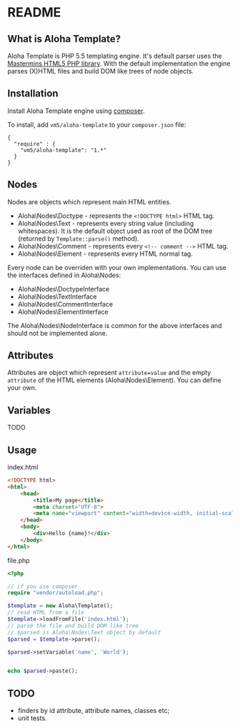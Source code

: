 README
======

What is Aloha Template?
-----------------------

Aloha Template is PHP 5.5 templating engine. It's default parser uses the
[Mastermins HTML5 PHP library](https://github.com/Masterminds/html5-php). With the default implementation the engine parses
(X)HTML files and build DOM like trees of node objects.

Installation
------------

Install Aloha Template engine using [composer](http://getcomposer.org/).

To install, add `vm5/aloha-template` to your `composer.json` file:

```
{
  "require" : {
    "vm5/aloha-template": "1.*"
  }
}
```

Nodes
-----

Nodes are objects which represent main HTML entities.

- Aloha\Nodes\Doctype - represents the `<!DOCTYPE html>` HTML tag.
- Aloha\Nodes\Text - represents every string value (including whitespaces). 
It is the default object used as root of the DOM tree (returned by `Template::parse()` method).
- Aloha\Nodes\Comment - represents every `<!-- comment -->` HTML tag.
- Aloha\Nodes\Element - represents every HTML normal tag.

Every node can be overriden with your own implementations. You can use the interfaces
defined in Aloha\Nodes:

- Aloha\Nodes\DoctypeInterface
- Aloha\Nodes\TextInterface
- Aloha\Nodes\CommentInterface
- Aloha\Nodes\ElementInterface

The Aloha\Nodes\NodeInterface is common for the above interfaces and should not be
implemented alone.

Attributes
----------

Attributes are object which represent `attribute=value` and the empty `attribute`
of the HTML elements (Aloha\Nodes\Element). You can define your own.

Variables
---------

TODO


Usage
-----

index.html

```html
<!DOCTYPE html>
<html>
    <head>
        <title>My page</title>
        <meta charset="UTF-8">
        <meta name="viewport" content="width=device-width, initial-scale=1.0">
    </head>
    <body>
        <div>Hello {name}!</div>
    </body>
</html>
```

file.php

```php
<?php

// if you use composer
require "vendor/autoload.php";

$template = new Aloha\Template();
// read HTML from a file
$template->loadFromFile('index.html');
// parse the file and build DOM like tree
// $parsed is Aloha\Nodes\Text object by default
$parsed = $template->parse();

$parsed->setVariable('name', 'World');


echo $parsed->paste();

```

TODO
----

- finders by id attribute, attribute names, classes etc;
- unit tests.